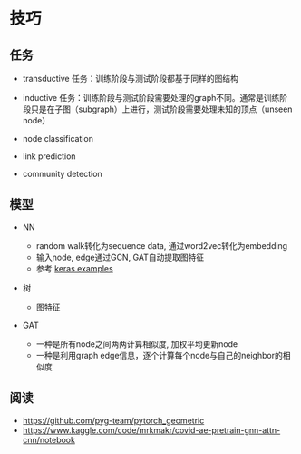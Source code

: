 # 技巧

## 任务
- transductive 任务：训练阶段与测试阶段都基于同样的图结构
- inductive 任务：训练阶段与测试阶段需要处理的graph不同。通常是训练阶段只是在子图（subgraph）上进行，测试阶段需要处理未知的顶点（unseen node）

- node classification
- link prediction
- community detection



## 模型
- NN
  - random walk转化为sequence data, 通过word2vec转化为embedding
  - 输入node, edge通过GCN, GAT自动提取图特征
  - 参考 [keras examples](https://keras.io/examples/graph/)
- 树
  - 图特征

- GAT
  - 一种是所有node之间两两计算相似度, 加权平均更新node
  - 一种是利用graph edge信息，逐个计算每个node与自己的neighbor的相似度


## 阅读
- https://github.com/pyg-team/pytorch_geometric
- https://www.kaggle.com/code/mrkmakr/covid-ae-pretrain-gnn-attn-cnn/notebook
